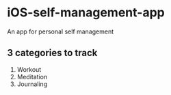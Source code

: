 # iOS-self-management-app
An app for personal self management

## 3 categories to track
1. Workout
2. Meditation
3. Journaling
